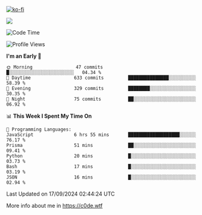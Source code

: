 [![ko-fi](https://ko-fi.com/img/githubbutton_sm.svg)](https://ko-fi.com/Z8Z4Y2LKX)

<a href="https://wakatime.com"><img src="https://wakatime.com/share/@c0dezin/b7f18a7c-ab3a-40b8-8bc7-b1b7bf71f1d6.svg" /></a>

<!--START_SECTION:waka-->
![Code Time](http://img.shields.io/badge/Code%20Time-107%20hrs%205%20mins-blue)

![Profile Views](http://img.shields.io/badge/Profile%20Views-0-blue)

**I'm an Early 🐤** 

```text
🌞 Morning                47 commits          █░░░░░░░░░░░░░░░░░░░░░░░░   04.34 % 
🌆 Daytime                633 commits         ███████████████░░░░░░░░░░   58.39 % 
🌃 Evening                329 commits         ████████░░░░░░░░░░░░░░░░░   30.35 % 
🌙 Night                  75 commits          ██░░░░░░░░░░░░░░░░░░░░░░░   06.92 % 
```


📊 **This Week I Spent My Time On** 

```text
💬 Programming Languages: 
JavaScript               6 hrs 55 mins       ███████████████████░░░░░░   76.17 % 
Prisma                   51 mins             ██░░░░░░░░░░░░░░░░░░░░░░░   09.41 % 
Python                   20 mins             █░░░░░░░░░░░░░░░░░░░░░░░░   03.73 % 
Bash                     17 mins             █░░░░░░░░░░░░░░░░░░░░░░░░   03.19 % 
JSON                     16 mins             █░░░░░░░░░░░░░░░░░░░░░░░░   02.94 % 
```


 Last Updated on 17/09/2024 02:44:24 UTC
<!--END_SECTION:waka-->

More info about me in https://c0de.wtf
